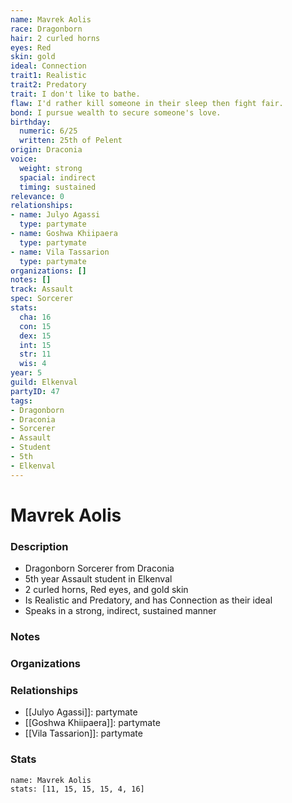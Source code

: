 ```yaml
---
name: Mavrek Aolis
race: Dragonborn
hair: 2 curled horns
eyes: Red
skin: gold
ideal: Connection
trait1: Realistic
trait2: Predatory
trait: I don't like to bathe.
flaw: I'd rather kill someone in their sleep then fight fair.
bond: I pursue wealth to secure someone's love.
birthday:
  numeric: 6/25
  written: 25th of Pelent
origin: Draconia
voice:
  weight: strong
  spacial: indirect
  timing: sustained
relevance: 0
relationships:
- name: Julyo Agassi
  type: partymate
- name: Goshwa Khiipaera
  type: partymate
- name: Vila Tassarion
  type: partymate
organizations: []
notes: []
track: Assault
spec: Sorcerer
stats:
  cha: 16
  con: 15
  dex: 15
  int: 15
  str: 11
  wis: 4
year: 5
guild: Elkenval
partyID: 47
tags:
- Dragonborn
- Draconia
- Sorcerer
- Assault
- Student
- 5th
- Elkenval
---
```

# Mavrek Aolis
### Description
- Dragonborn Sorcerer from Draconia
- 5th year Assault student in Elkenval
- 2 curled horns, Red eyes, and gold skin
- Is Realistic and Predatory, and has Connection as their ideal
- Speaks in a strong, indirect, sustained manner

### Notes

### Organizations

### Relationships
- [[Julyo Agassi]]: partymate
- [[Goshwa Khiipaera]]: partymate
- [[Vila Tassarion]]: partymate

### Stats
```statblock
name: Mavrek Aolis
stats: [11, 15, 15, 15, 4, 16]
```